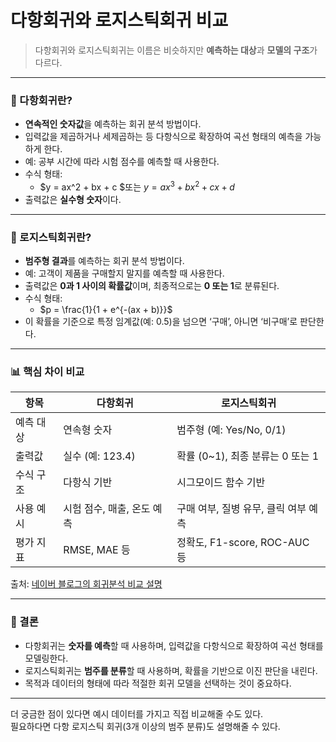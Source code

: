 # 다항회귀와 로지스틱회귀 비교
> 다항회귀와 로지스틱회귀는 이름은 비슷하지만 **예측하는 대상**과 **모델의 구조**가 다르다. 

---

### 📌 다항회귀란?

- **연속적인 숫자값**을 예측하는 회귀 분석 방법이다.  
- 입력값을 제곱하거나 세제곱하는 등 다항식으로 확장하여 곡선 형태의 예측을 가능하게 한다.  
- 예: 공부 시간에 따라 시험 점수를 예측할 때 사용한다.  
- 수식 형태:  
  - $y = ax^2 + bx + c $또는 $y = ax^3 + bx^2 + cx + d$ 
- 출력값은 **실수형 숫자**이다.  

---

### 📌 로지스틱회귀란?

- **범주형 결과**를 예측하는 회귀 분석 방법이다.  
- 예: 고객이 제품을 구매할지 말지를 예측할 때 사용한다.  
- 출력값은 **0과 1 사이의 확률값**이며, 최종적으로는 **0 또는 1**로 분류된다.  
- 수식 형태:  
  - $p = \frac{1}{1 + e^{-(ax + b)}}$ 
- 이 확률을 기준으로 특정 임계값(예: 0.5)을 넘으면 ‘구매’, 아니면 ‘비구매’로 판단한다.  

---

### 📊 핵심 차이 비교

| 항목             | 다항회귀                          | 로지스틱회귀                          |
|------------------|-----------------------------------|----------------------------------------|
| 예측 대상        | 연속형 숫자                       | 범주형 (예: Yes/No, 0/1)               |
| 출력값           | 실수 (예: 123.4)                  | 확률 (0~1), 최종 분류는 0 또는 1       |
| 수식 구조        | 다항식 기반                       | 시그모이드 함수 기반                   |
| 사용 예시        | 시험 점수, 매출, 온도 예측        | 구매 여부, 질병 유무, 클릭 여부 예측   |
| 평가 지표        | RMSE, MAE 등                      | 정확도, F1-score, ROC-AUC 등           |

출처: [네이버 블로그의 회귀분석 비교 설명](https://blog.naver.com/skdaksdptn/223884146789)

---

### 🎯 결론

- 다항회귀는 **숫자를 예측**할 때 사용하며, 입력값을 다항식으로 확장하여 곡선 형태를 모델링한다.  
- 로지스틱회귀는 **범주를 분류**할 때 사용하며, 확률을 기반으로 이진 판단을 내린다.  
- 목적과 데이터의 형태에 따라 적절한 회귀 모델을 선택하는 것이 중요하다.  

---

더 궁금한 점이 있다면 예시 데이터를 가지고 직접 비교해줄 수도 있다.  
필요하다면 다항 로지스틱 회귀(3개 이상의 범주 분류)도 설명해줄 수 있다.

